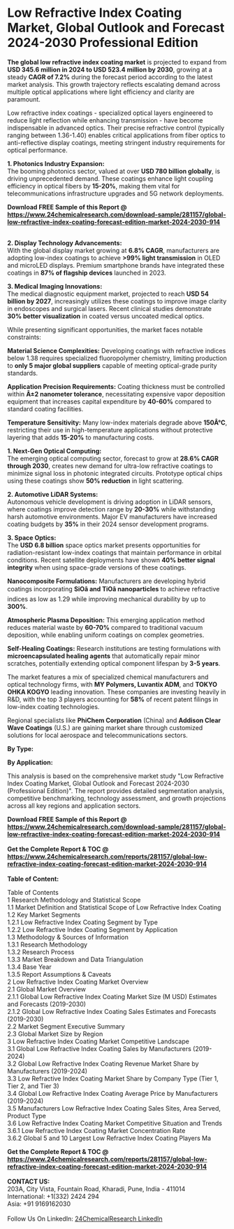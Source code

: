 <h1>Low Refractive Index Coating Market, Global Outlook and Forecast 2024-2030 Professional Edition</h1><p><strong>The global low refractive index coating market</strong> is projected to expand from <strong>USD 345.6 million in 2024 to USD 523.4 million by 2030</strong>, growing at a steady <strong>CAGR of 7.2%</strong> during the forecast period according to the latest market analysis. This growth trajectory reflects escalating demand across multiple optical applications where light efficiency and clarity are paramount.</p><p>Low refractive index coatings - specialized optical layers engineered to reduce light reflection while enhancing transmission - have become indispensable in advanced optics. Their precise refractive control (typically ranging between 1.36-1.40) enables critical applications from fiber optics to anti-reflective display coatings, meeting stringent industry requirements for optical performance.</p><p><strong>1. Photonics Industry Expansion:</strong><br>
The booming photonics sector, valued at over <strong>USD 780 billion globally</strong>, is driving unprecedented demand. These coatings enhance light coupling efficiency in optical fibers by <strong>15-20%</strong>, making them vital for telecommunications infrastructure upgrades and 5G network deployments.</p><div><b>Download FREE Sample of this Report @ 
            <a href="https://www.24chemicalresearch.com/download-sample/281157/global-low-refractive-index-coating-forecast-edition-market-2024-2030-914">
            https://www.24chemicalresearch.com/download-sample/281157/global-low-refractive-index-coating-forecast-edition-market-2024-2030-914</a></b></div><br><p><strong>2. Display Technology Advancements:</strong><br>
With the global display market growing at <strong>6.8% CAGR</strong>, manufacturers are adopting low-index coatings to achieve <strong>&gt;99% light transmission</strong> in OLED and microLED displays. Premium smartphone brands have integrated these coatings in <strong>87% of flagship devices</strong> launched in 2023.</p><p><strong>3. Medical Imaging Innovations:</strong><br>
The medical diagnostic equipment market, projected to reach <strong>USD 54 billion by 2027</strong>, increasingly utilizes these coatings to improve image clarity in endoscopes and surgical lasers. Recent clinical studies demonstrate <strong>30% better visualization</strong> in coated versus uncoated medical optics.</p><p>While presenting significant opportunities, the market faces notable constraints:</p><p><strong>Material Science Complexities:</strong> Developing coatings with refractive indices below 1.38 requires specialized fluoropolymer chemistry, limiting production to <strong>only 5 major global suppliers</strong> capable of meeting optical-grade purity standards.</p><p><strong>Application Precision Requirements:</strong> Coating thickness must be controlled within <strong>Â±2 nanometer tolerance</strong>, necessitating expensive vapor deposition equipment that increases capital expenditure by <strong>40-60%</strong> compared to standard coating facilities.</p><p><strong>Temperature Sensitivity:</strong> Many low-index materials degrade above <strong>150Â°C</strong>, restricting their use in high-temperature applications without protective layering that adds <strong>15-20%</strong> to manufacturing costs.</p><p><strong>1. Next-Gen Optical Computing:</strong><br>
The emerging optical computing sector, forecast to grow at <strong>28.6% CAGR through 2030</strong>, creates new demand for ultra-low refractive coatings to minimize signal loss in photonic integrated circuits. Prototype optical chips using these coatings show <strong>50% reduction</strong> in light scattering.</p><p><strong>2. Automotive LiDAR Systems:</strong><br>
Autonomous vehicle development is driving adoption in LiDAR sensors, where coatings improve detection range by <strong>20-30%</strong> while withstanding harsh automotive environments. Major EV manufacturers have increased coating budgets by <strong>35%</strong> in their 2024 sensor development programs.</p><p><strong>3. Space Optics:</strong><br>
The <strong>USD 6.8 billion</strong> space optics market presents opportunities for radiation-resistant low-index coatings that maintain performance in orbital conditions. Recent satellite deployments have shown <strong>40% better signal integrity</strong> when using space-grade versions of these coatings.</p><p><strong>Nanocomposite Formulations:</strong> Manufacturers are developing hybrid coatings incorporating <strong>SiOâ and TiOâ nanoparticles</strong> to achieve refractive indices as low as 1.29 while improving mechanical durability by up to <strong>300%</strong>.</p><p><strong>Atmospheric Plasma Deposition:</strong> This emerging application method reduces material waste by <strong>60-70%</strong> compared to traditional vacuum deposition, while enabling uniform coatings on complex geometries.</p><p><strong>Self-Healing Coatings:</strong> Research institutions are testing formulations with <strong>microencapsulated healing agents</strong> that automatically repair minor scratches, potentially extending optical component lifespan by <strong>3-5 years</strong>.</p><p>The market features a mix of specialized chemical manufacturers and optical technology firms, with <strong>MY Polymers, Luvantix ADM</strong>, and <strong>TOKYO OHKA KOGYO</strong> leading innovation. These companies are investing heavily in R&amp;D, with the top 3 players accounting for <strong>58%</strong> of recent patent filings in low-index coating technologies.</p><p>Regional specialists like <strong>PhiChem Corporation</strong> (China) and <strong>Addison Clear Wave Coatings</strong> (U.S.) are gaining market share through customized solutions for local aerospace and telecommunications sectors.</p><p><strong>By Type:</strong></p><p><strong>By Application:</strong></p><p>This analysis is based on the comprehensive market study "Low Refractive Index Coating Market, Global Outlook and Forecast 2024-2030 (Professional Edition)". The report provides detailed segmentation analysis, competitive benchmarking, technology assessment, and growth projections across all key regions and application sectors.</p><div><b>Download FREE Sample of this Report @ 
            <a href="https://www.24chemicalresearch.com/download-sample/281157/global-low-refractive-index-coating-forecast-edition-market-2024-2030-914">
            https://www.24chemicalresearch.com/download-sample/281157/global-low-refractive-index-coating-forecast-edition-market-2024-2030-914</a></b></div><br><div><b>Get the Complete Report & TOC @ 
            <a href="https://www.24chemicalresearch.com/reports/281157/global-low-refractive-index-coating-forecast-edition-market-2024-2030-914">
            https://www.24chemicalresearch.com/reports/281157/global-low-refractive-index-coating-forecast-edition-market-2024-2030-914</a></b></div><br>
            <b>Table of Content:</b><p>Table of Contents<br />
 1 Research Methodology and Statistical Scope<br />
 1.1 Market Definition and Statistical Scope of Low Refractive Index Coating<br />
 1.2 Key Market Segments<br />
 1.2.1 Low Refractive Index Coating Segment by Type<br />
 1.2.2 Low Refractive Index Coating Segment by Application<br />
 1.3 Methodology & Sources of Information<br />
 1.3.1 Research Methodology<br />
 1.3.2 Research Process<br />
 1.3.3 Market Breakdown and Data Triangulation<br />
 1.3.4 Base Year<br />
 1.3.5 Report Assumptions & Caveats<br />
 2 Low Refractive Index Coating Market Overview<br />
 2.1 Global Market Overview<br />
 2.1.1 Global Low Refractive Index Coating Market Size (M USD) Estimates and Forecasts (2019-2030)<br />
 2.1.2 Global Low Refractive Index Coating Sales Estimates and Forecasts (2019-2030)<br />
 2.2 Market Segment Executive Summary<br />
 2.3 Global Market Size by Region<br />
 3 Low Refractive Index Coating Market Competitive Landscape<br />
 3.1 Global Low Refractive Index Coating Sales by Manufacturers (2019-2024)<br />
 3.2 Global Low Refractive Index Coating Revenue Market Share by Manufacturers (2019-2024)<br />
 3.3 Low Refractive Index Coating Market Share by Company Type (Tier 1, Tier 2, and Tier 3)<br />
 3.4 Global Low Refractive Index Coating Average Price by Manufacturers (2019-2024)<br />
 3.5 Manufacturers Low Refractive Index Coating Sales Sites, Area Served, Product Type<br />
 3.6 Low Refractive Index Coating Market Competitive Situation and Trends<br />
 3.6.1 Low Refractive Index Coating Market Concentration Rate<br />
 3.6.2 Global 5 and 10 Largest Low Refractive Index Coating Players Ma</p><div><b>Get the Complete Report & TOC @ 
            <a href="https://www.24chemicalresearch.com/reports/281157/global-low-refractive-index-coating-forecast-edition-market-2024-2030-914">
            https://www.24chemicalresearch.com/reports/281157/global-low-refractive-index-coating-forecast-edition-market-2024-2030-914</a></b></div><br><b>CONTACT US:</b><br>
            203A, City Vista, Fountain Road, Kharadi, Pune, India - 411014<br>
            International: +1(332) 2424 294<br>
            Asia: +91 9169162030 <br><br>
            Follow Us On LinkedIn: <a href="https://www.linkedin.com/company/24chemicalresearch/">24ChemicalResearch LinkedIn</a>